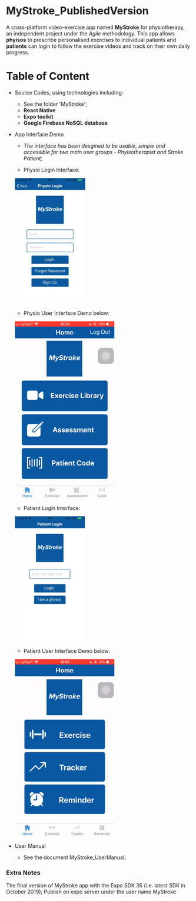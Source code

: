 # MyStroke_PublishedVersion
A cross-platform video-exercise app named **MyStroke** for physiotherapy, an independent project under the *Agile* methodology. This app allows **phyisos** to prescribe personalised exercises to individual patients and **patients** can login to follow the exercise videos and track on their own daily progress. 

# Table of Content
- Source Codes, using technologies including:
  - See the folder 'MyStroke';
  - **React Native** 
  - **Expo toolkit**
  - **Google Firebase NoSQL database**
  
- App Interface Demo
  - *The interface has been desgined to be usable, simple and accessible for two main user groups - Phyisotherapist and Stroke Patient;*
  
  - Physio Login Interface:
  
  ![Physio Login Interface Screenshot](https://github.com/huichen0730/MyStroke_PublishedVersion/blob/master/Interface%20Demos/PhysioLogin.png)
  
  - Physio User Interface Demo below:
  
  ![Physio User Interface Demo](https://github.com/huichen0730/MyStroke_PublishedVersion/blob/master/Interface%20Demos/PhysioInterfaces.gif)
  
  - Patient Login Interface:
  
  ![Patient Login Interface Screenshot](https://github.com/huichen0730/MyStroke_PublishedVersion/blob/master/Interface%20Demos/PatientLogin.png)
  
  - Patient User Interface Demo below:
  
  ![Patient User Interface Demo](https://github.com/huichen0730/MyStroke_PublishedVersion/blob/master/Interface%20Demos/PatientInterface.gif)
  
  
  
- User Manual
  - See the document MyStroke_UserManual;

### Extra Notes
The final version of MyStroke app with the Expo SDK 35 (i.e. latest SDK in October 2019); Publish on expo server under the user name MyStroke
